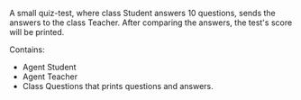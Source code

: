 A small quiz-test, where class Student answers 10 questions, sends the answers to the class Teacher. After comparing the answers, the test's score will be printed.

Contains:
- Agent Student
- Agent Teacher
- Class Questions that prints questions and answers.
